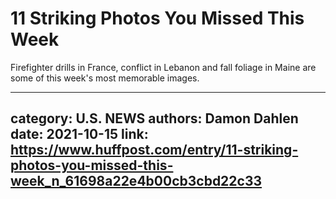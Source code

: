 # 11 Striking Photos You Missed This Week

Firefighter drills in France, conflict in Lebanon and fall foliage in Maine are some of this week's most memorable images.

---
category: U.S. NEWS
authors: Damon Dahlen
date: 2021-10-15
link: https://www.huffpost.com/entry/11-striking-photos-you-missed-this-week_n_61698a22e4b00cb3cbd22c33
---
